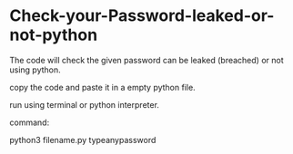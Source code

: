 # Check-your-Password-leaked-or-not-python
The code will check the given password can be leaked (breached) or not using python.


copy the code and paste it in a empty python file.

run using terminal or python interpreter.

command: 

python3 filename.py typeanypassword
